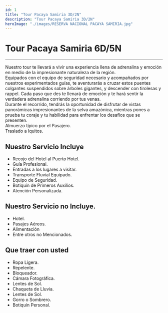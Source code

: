 ```yaml
---
id: 1
title: "Tour Pacaya Samiria 3D/2N"
description: "Tour Pacaya Samiria 3D/2N"
heroImage: "./images/RESERVA NACIONAL PACAYA SAMIRIA.jpg"
---
```


# Tour Pacaya Samiria 6D/5N

---

Nuestro tour te llevará a vivir una experiencia llena de adrenalina y emoción en medio de la impresionante naturaleza de la región.  
Equipados con el equipo de seguridad necesario y acompañados por nuestros experimentados guías, te aventurarás a cruzar estos puentes colgantes suspendidos sobre árboles gigantes, y descender con tirolesas y rappel. Cada paso que des te llenará de emoción y te hará sentir la verdadera adrenalina corriendo por tus venas.  
Durante el recorrido, tendrás la oportunidad de disfrutar de vistas panorámicas impresionantes de la selva amazónica, mientras pones a prueba tu coraje y tu habilidad para enfrentar los desafíos que se presenten.  
Almuerzo típico por el Pasajero.  
Traslado a Iquitos.

## **Nuestro Servicio Incluye**

- Recojo del Hotel al Puerto Hotel.
- Guía Profesional.
- Entradas a los lugares a visitar.
- Transporte Fluvial Equipado.
- Equipo de Seguridad.
- Botiquín de Primeros Auxilios.
- Atención Personalizada.

## **Nuestro Servicio no Incluye.**

- Hotel.
- Pasajes Aéreos.
- Alimentación
- Entre otros no Mencionados.

## **Que traer con usted**

- Ropa Ligera.
- Repelente.
- Bloqueador.
- Cámara Fotográfica.
- Lentes de Sol.
- Chaqueta de Lluvia.
- Lentes de Sol.
- Gorro o Sombrero.
- Botiquín Personal.
